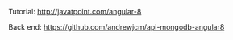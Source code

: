 Tutorial: <http://javatpoint.com/angular-8>

Back end: <https://github.com/andrewjcm/api-mongodb-angular8>